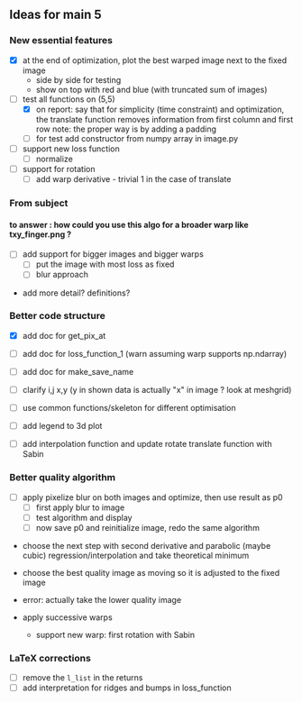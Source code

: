 ## Ideas for main 5

### New essential features
- [x] at the end of optimization, plot the best warped image next to the fixed image
    - side by side for testing
    - show on top with red and blue (with truncated sum of images)
- [ ] test all functions on (5,5)
    - [x] on report: say that for simplicity (time constraint) and optimization, the translate function removes information from first column and first row
        note: the proper way is by adding a padding
    - [ ] for test add constructor from numpy array in image.py
- [ ] support new loss function
    - [ ] normalize
- [ ] support for rotation
    - [ ] add warp derivative - trivial 1 in the case of translate

### From subject
#### to answer : how could you use this algo for a broader warp like txy_finger.png ?
- [ ] add support for bigger images and bigger warps
    - [ ] put the image with most loss as fixed
    - [ ] blur approach
-  add more detail? definitions?



### Better code structure

- [x] add doc for get_pix_at
- [ ] add doc for loss_function_1 (warn assuming warp supports np.ndarray)
- [ ] add doc for make_save_name

- [ ] clarify i,j x,y (y in shown data is actually "x" in image ? look at meshgrid)

- [ ] use common functions/skeleton for different optimisation

- [ ] add legend to 3d plot 
- [ ] add interpolation function and update rotate translate function with Sabin

### Better quality algorithm
- [ ] apply pixelize blur on both images and optimize, then use result as p0
    - [ ] first apply blur to image
    - [ ] test algorithm and display
    - [ ] now save p0 and reinitialize image, redo the same algorithm

- choose the next step with second derivative and parabolic (maybe cubic) regression/interpolation and take theoretical minimum

- choose the best quality image as moving so it is adjusted to the fixed image
 - error: actually take the lower quality image

- apply successive warps
    - support new warp:
        first rotation with Sabin



### LaTeX corrections
- [ ] remove the ``l_list`` in the returns
- [ ] add interpretation for ridges and bumps in loss_function